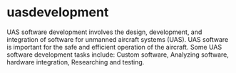 # uasdevelopment
UAS software development involves the design, development, and integration of software for unmanned aircraft systems (UAS). UAS software is important for the safe and efficient operation of the aircraft. Some UAS software development tasks include: Custom software, Analyzing software, hardware integration, Researching and testing.
